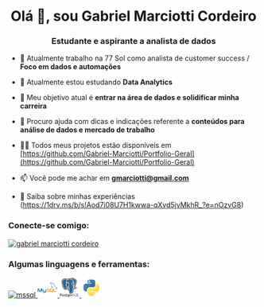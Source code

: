 <h1 align="center">Olá 👋, sou Gabriel Marciotti Cordeiro</h1>
<h3 align="center">Estudante e aspirante a analista de dados</h3>

- 🔭 Atualmente trabalho na 77 Sol como analista de customer success / **Foco em dados e automações**

- 🌱 Atualmente estou estudando **Data Analytics**

- 👯 Meu objetivo atual é **entrar na área de dados e solidificar minha carreira**

- 🤝 Procuro ajuda com dicas e indicações referente a **conteúdos para análise de dados e mercado de trabalho**

- 👨‍💻 Todos meus projetos estão disponíveis em [https://github.com/Gabriel-Marciotti/Portfolio-Geral](https://github.com/Gabriel-Marciotti/Portfolio-Geral)

- 📫 Você pode me achar em **gmarciotti@gmail.com**

- 📄 Saiba sobre minhas experiências (https://1drv.ms/b/s!Aod7i08U7H1kwwa-qXvd5jvMkhR_?e=nOzvG8)

<h3 align="left">Conecte-se comigo:</h3>
<p align="left">
<a href="https://linkedin.com/in/gabriel marciotti cordeiro" target="blank"><img align="center" src="https://raw.githubusercontent.com/rahuldkjain/github-profile-readme-generator/master/src/images/icons/Social/linked-in-alt.svg" alt="gabriel marciotti cordeiro" height="30" width="40" /></a>
</p>

<h3 align="left">Algumas linguagens e ferramentas:</h3>
<p align="left"> <a href="https://www.microsoft.com/en-us/sql-server" target="_blank" rel="noreferrer"> <img src="https://www.svgrepo.com/show/303229/microsoft-sql-server-logo.svg" alt="mssql" width="40" height="40"/> </a> <a href="https://www.mysql.com/" target="_blank" rel="noreferrer"> <img src="https://raw.githubusercontent.com/devicons/devicon/master/icons/mysql/mysql-original-wordmark.svg" alt="mysql" width="40" height="40"/> </a> <a href="https://www.postgresql.org" target="_blank" rel="noreferrer"> <img src="https://raw.githubusercontent.com/devicons/devicon/master/icons/postgresql/postgresql-original-wordmark.svg" alt="postgresql" width="40" height="40"/> </a> <a href="https://www.python.org" target="_blank" rel="noreferrer"> <img src="https://raw.githubusercontent.com/devicons/devicon/master/icons/python/python-original.svg" alt="python" width="40" height="40"/> </a> </p>
